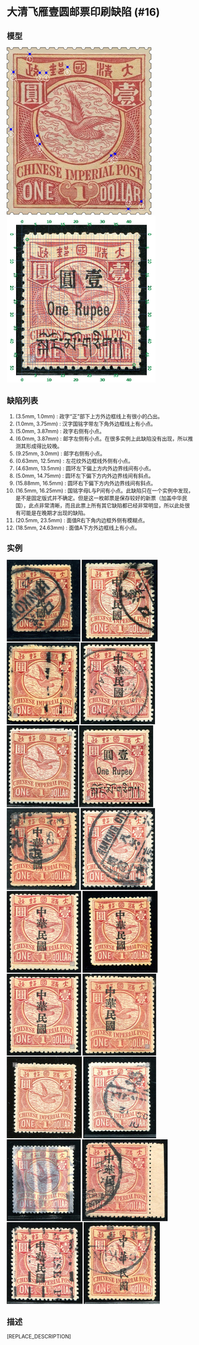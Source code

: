 # 大清飞雁壹圆邮票印刷缺陷 (#16)

## 模型
<img src="model.png" height=450/> <img src="sampling.png" height=450/>

## 缺陷列表
1. (3.5mm, 1.0mm) :  政字“正”部下上方外边框线上有很小的凸出。
1. (1.0mm, 3.75mm) :  汉字国铭字带左下角外边框线上有小点。
1. (5.0mm, 3.87mm) :  政字右侧有小点。
1. (6.0mm, 3.87mm) :  邮字左侧有小点。在很多实例上此缺陷没有出现，所以推测其形成得比较晚。
1. (9.25mm, 3.0mm) :  邮字右侧有小点。
1. (0.63mm, 12.5mm) :  左花纹外边框线外侧有小点。
1. (4.63mm, 13.5mm) :  圆环左下偏上方内外边界线间有小点。
1. (5.0mm, 14.75mm) :  圆环左下偏下方内外边界线间有斜点。
1. (15.88mm, 16.5mm) :  圆环右下偏下方内外边界线间有斜点。
1. (16.5mm, 16.25mm) :  国铭字母L与P间有小点。此缺陷只在一个实例中发现，是不是固定版式并不确定。但是这一枚邮票是保存较好的新票（加盖中华民国），此点非常清晰，而且此票上所有其它缺陷都已经非常明显，所以此处很有可能是在晚期才出现的缺陷。
1. (20.5mm, 23.5mm) :  面值R右下角内边框外侧有模糊点。
1. (18.5mm, 24.63mm) :  面值A下方外边框线上有小点。


## 实例
<img src="2008-12-24_00024199012A.jpg" height=220/> <img src="2011-01-07_00039218076A.jpg" height=220/> <img src="2011-05-08_00043587040A.jpg" height=220/> <img src="2011-08-06_00045464023A.jpg" height=220/> <img src="2011-09-29_00048789027A.jpg" height=220/> <img src="2012-01-05_00055327046A.jpg" height=220/> <img src="2012-05-02_00056750045A.jpg" height=220/> <img src="2012-08-29_00068407052A.jpg" height=220/> <img src="2012-12-14_00078181018A.jpg" height=220/> <img src="2012_w28_67305011A.jpg" height=220/> <img src="2012_w49_78181018A.jpg" height=220/> <img src="2013-03-22_00101933007A.jpg" height=220/> <img src="2013-03-30_00106163020A.jpg" height=220/> <img src="2013-09-15_00122486048A.jpg" height=220/> <img src="2013-09-26_00123684057A.jpg" height=220/> <img src="2014-03-30_00141518018A.jpg" height=220/> <img src="2015-02-07_00169905046A.jpg" height=220/> <img src="2015-02-07_00169905052A.jpg" height=220/> 


## 描述
[REPLACE_DESCRIPTION]
